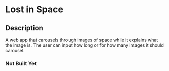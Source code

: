 # Lost in Space

## Description ##
A web app that carousels through images of space while it explains what the image is. 
The user can input how long or for how many images it should carousel.

### Not Built Yet ###